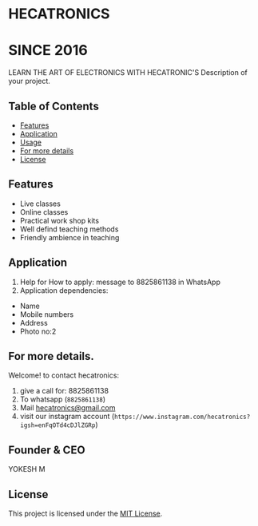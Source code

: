 # HECATRONICS
# SINCE 2016
LEARN THE ART OF ELECTRONICS WITH HECATRONIC'S 
Description of your project.

## Table of Contents
- [Features](#features)
- [Application](#Application)
- [Usage](#usage)
- [For more details](#Formoredetails)
- [License](#license)

## Features

- Live classes
- Online classes
- Practical work shop kits
- Well defind teaching methods
- Friendly ambience in teaching

## Application 

1. Help for How to apply:
   message to 8825861138 in WhatsApp
2. Application dependencies:
  * Name
  * Mobile numbers
  * Address
  * Photo no:2

## For more details.

 Welcome! to contact hecatronics:
1. give a call for: 8825861138
2. To whatsapp (`8825861138`)
3. Mail hecatronics@gmail.com
4. visit our instagram account (`https://www.instagram.com/hecatronics?igsh=enFqOTd4cDJlZGRp`)

## Founder & CEO
YOKESH M

## License

This project is licensed under the [MIT License](LICENSE).
